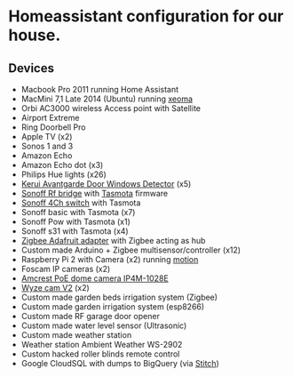 # Homeassistant configuration for our house.

## Devices

- Macbook Pro 2011 running Home Assistant
- MacMini 7,1 Late 2014 (Ubuntu) running [xeoma](https://felenasoft.com/xeoma/en/)
- Orbi AC3000 wireless Access point with Satellite
- Airport Extreme 
- Ring Doorbell Pro
- Apple TV (x2)
- Sonos 1 and 3
- Amazon Echo
- Amazon Echo dot (x3)
- Philips Hue lights (x26)
- [Kerui Avantgarde Door Windows Detector](https://www.amazon.com/gp/product/B011HOL9A2/) (x5)
- [Sonoff Rf bridge](https://www.amazon.com/Sonoff-Bridge-433-Controllors-Controllor/dp/B076D7Q4J9) with [Tasmota](https://github.com/arendst/Sonoff-Tasmota) firmware
- [Sonoff 4Ch switch](https://www.amazon.com/Sonoff-4CH-Appliances-independently-Compatible/dp/B071JB5LXR) with Tasmota
- Sonoff basic with Tasmota (x7)
- Sonoff Pow with Tasmota (x1)
- Sonoff s31 with Tasmota (x4)
- [Zigbee Adafruit adapter](https://www.adafruit.com/product/247) with Zigbee acting as hub
- Custom made Arduino + Zigbee multisensor/controller (x12)
- Raspberry Pi 2 with Camera (x2) running [motion](https://motion-project.github.io/)
- Foscam IP cameras (x2)
- [Amcrest PoE dome camera IP4M-1028E](https://www.amazon.com/gp/product/B073V5T4SY)
- [Wyze cam V2](https://www.wyze.com/product/wyze-cam-v2/) (x2)
- Custom made garden beds irrigation system (Zigbee)
- Custom made garden irrigation system (esp8266)
- Custom made RF garage door opener
- Custom made water level sensor (Ultrasonic)
- Custom made weather station
- Weather station Ambient Weather WS-2902
- Custom hacked roller blinds remote control
- Google CloudSQL with dumps to BigQuery (via [Stitch](https://www.stitchdata.com/))
